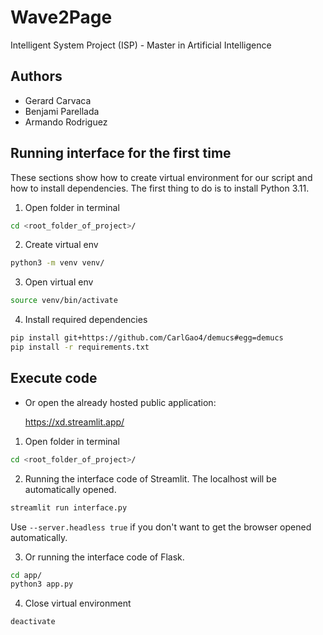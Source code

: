 # Wave2Page
Intelligent System Project (ISP) - Master in Artificial Intelligence

## Authors
- Gerard Carvaca
- Benjami Parellada
- Armando Rodriguez

## Running interface for the first time
These sections show how to create virtual environment for
our script and how to install dependencies. The first thing to do is to install Python 3.11.
1. Open folder in terminal
```bash
cd <root_folder_of_project>/
```
2. Create virtual env
```bash
python3 -m venv venv/
```
3. Open virtual env
```bash
source venv/bin/activate
```
4. Install required dependencies
```bash
pip install git+https://github.com/CarlGao4/demucs#egg=demucs
pip install -r requirements.txt
```

## Execute code
- Or open the already hosted public application:

    https://xd.streamlit.app/

1. Open folder in terminal
```bash
cd <root_folder_of_project>/
```
2. Running the interface code of Streamlit. The localhost will be automatically opened.
 ```bash
 streamlit run interface.py 
 ```
Use ```--server.headless true``` if you don't want to get the browser opened automatically.

3. Or running the interface code of Flask.
 ```bash
 cd app/
 python3 app.py 
 ```

4. Close virtual environment
```bash
deactivate
```